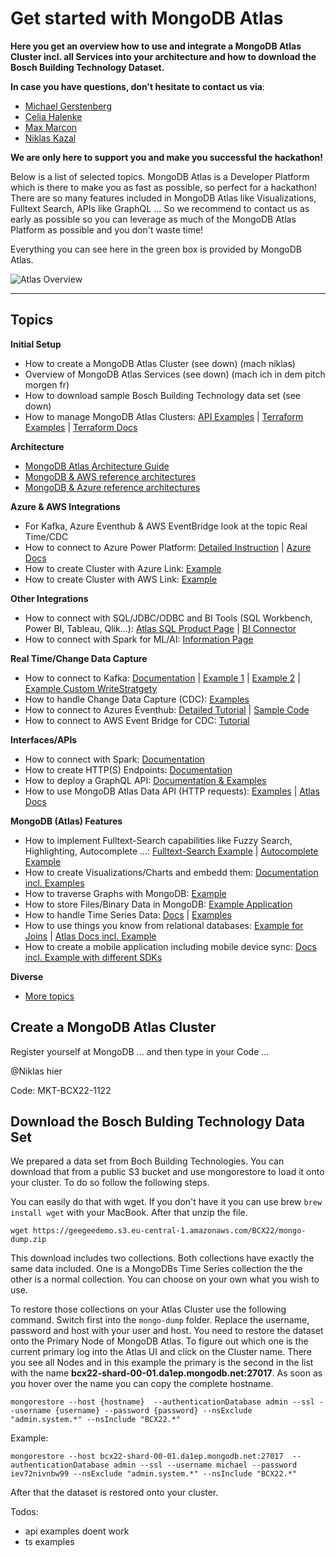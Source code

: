 # Get started with MongoDB Atlas

__Here you get an overview how to use and integrate a MongoDB Atlas Cluster incl. all Services into your architecture and how to download the Bosch Building Technology Dataset.__

__In case you have questions, don't hesitate to contact us via__: 
* [Michael Gerstenberg](mailto:michael.gerstenberg@mongodb.com)
* [Celia Halenke](celia.halenke@mongodb.com)
* [Max Marcon](massimiliano.marcon@mongodb.com)
* [Niklas Kazal](niklas.kazal@mongodb.com)

__We are only here to support you and make you successful the hackathon!__

Below is a list of selected topics. MongoDB Atlas is a Developer Platform which is there to make you as fast as possible, so perfect for a hackathon! There are so many features included in MongoDB Atlas like Visualizations, Fulltext Search, APIs like GraphQL ... So we recommend to contact us as early as possible so you can leverage as much of the MongoDB Atlas Platform as possible and you don't waste time!

Everything you can see here in the green box is provided by MongoDB Atlas.

![](images/atlas_overview.png "Atlas Overview")

---
## Topics

__Initial Setup__

* How to create a MongoDB Atlas Cluster (see down) (mach niklas)
* Overview of MongoDB Atlas Services (see down) (mach ich in dem pitch morgen fr)
* How to download sample Bosch Building Technology data set (see down)
* How to manage MongoDB Atlas Clusters: [API Examples](f-mongo-atlas-api-examples) | [Terraform Examples](f-mongo-atlas-terraform) | [Terraform Docs](https://registry.terraform.io/providers/mongodb/mongodbatlas/latest/docs)

__Architecture__

* [MongoDB Atlas Architecture Guide](https://www.mongodb.com/cloud-explained/cloud-architecture)
* [MongoDB & AWS reference architectures](https://docs.aws.amazon.com/prescriptive-guidance/latest/migration-mongodb-atlas/architecture.html)
* [MongoDB & Azure reference architectures](https://learn.microsoft.com/en-us/azure/architecture/browse/?terms=mongo)

__Azure & AWS Integrations__

* For Kafka, Azure Eventhub & AWS EventBridge look at the topic Real Time/CDC
* How to connect to Azure Power Platform: [Detailed Instruction](https://github.com/microsoft/PowerPlatformConnectors/tree/master/certified-connectors/MongoDB) | [Azure Docs](https://learn.microsoft.com/en-us/connectors/custom-connectors/define-blank)
* How to create Cluster with Azure Link: [Example](https://github.com/eugenebogaart/Atlas-Azure-Link)
* How to create Cluster with AWS Link: [Example](https://github.com/eugenebogaart/Atlas-AWS-Link)

__Other Integrations__

* How to connect with SQL/JDBC/ODBC and BI Tools (SQL Workbench, Power BI, Tableau, Qlik...): [Atlas SQL Product Page](https://www.mongodb.com/atlas/sql) | [BI Connector](https://www.mongodb.com/docs/atlas/bi-connection/)
* How to connect with Spark for ML/AI: [Information Page](https://www.mongodb.com/products/spark-connector)

__Real Time/Change Data Capture__

* How to connect to Kafka: [Documentation](https://www.mongodb.com/docs/kafka-connector/current/) | [Example 1](https://github.com/mongodb/mongo-kafka) | [Example 2](https://github.com/PhilippW94/Kafka_POV#description-contents) | [Example Custom WriteStratgety](https://github.com/felixreichenbach/KafkaSinkConnectorCustomizations)
* How to handle Change Data Capture (CDC): [Examples](f-mongo-change-streams-examples)
* How to connect to Azures Eventhub: [Detailed Tutorial](https://www.mongodb.com/blog/post/using-azure-event-hubs-with-connector-apache-kafka) | [Sample Code](https://github.com/RWaltersMA/azure-event-hubs-mongo)
* How to connect to AWS Event Bridge for CDC: [Tutorial](https://www.mongodb.com/docs/atlas/triggers/eventbridge/)

__Interfaces/APIs__

* How to connect with Spark: [Documentation](https://www.mongodb.com/docs/spark-connector/current/)
* How to create HTTP(S) Endpoints: [Documentation](https://www.mongodb.com/docs/atlas/app-services/data-api/custom-endpoints/) 
* How to deploy a GraphQL API: [Documentation & Examples](https://www.mongodb.com/docs/atlas/app-services/graphql/)
* How to use MongoDB Atlas Data API (HTTP requests): [Examples](f-mongo-atlas-data-api-examples) | [Atlas Docs](https://www.mongodb.com/docs/atlas/api/data-api/)

__MongoDB (Atlas) Features__

* How to implement Fulltext-Search capabilities like Fuzzy Search, Highlighting, Autocomplete ...: [Fulltext-Search Example](f-mongo-atlas-fulltext-search) | [Autocomplete Example](f-mongo-atlas-auto-complete)
* How to create Visualizations/Charts and embedd them: [Documentation incl. Examples](https://www.mongodb.com/docs/charts/)
* How to traverse Graphs with MongoDB: [Example](https://github.com/pkdone/GraphPersonsAndPlaces)
* How to store Files/Binary Data in MongoDB: [Example Application](f-mongo-store-binary-example-app/)
* How to handle Time Series Data: [Docs](https://www.mongodb.com/docs/manual/core/timeseries-collections/) | [Examples](f-mongo-time-series-examples)
* How to use things you know from relational databases: [Example for Joins](https://www.stackchief.com/tutorials/%24lookup%20Examples%20%7C%20MongoDB) | [Atlas Docs incl. Example](https://www.mongodb.com/docs/manual/reference/method/Session.startTransaction/)
* How to create a mobile application including mobile device sync: [Docs incl. Example with different SDKs](https://www.mongodb.com/docs/realm/)

__Diverse__

* [More topics](https://github.com/michael-gerstenberg/BCX22)

## Create a MongoDB Atlas Cluster

Register yourself at MongoDB ... and then type in your Code ...

@Niklas hier

Code: MKT-BCX22-1122

## Download the Bosch Bulding Technology Data Set

We prepared a data set from Boch Building Technologies. You can download that from a public S3 bucket and use mongorestore to load it onto your cluster. To do so follow the following steps.

You can easily do that with wget. If you don't have it you can use brew ```brew install wget``` with your MacBook. After that unzip the file.

```
wget https://geegeedemo.s3.eu-central-1.amazonaws.com/BCX22/mongo-dump.zip
```

This download includes two collections. Both collections have exactly the same data included. One is a MongoDBs Time Series collection the the other is a normal collection. You can choose on your own what you wish to use.

To restore those collections on your Atlas Cluster use the following command. Switch first into the ```mongo-dump``` folder. Replace the username, password and host with your user and host. You need to restore the dataset onto the Primary Node of MongoDB Atlas. To figure out which one is the current primary log into the Atlas UI and click on the Cluster name. There you see all Nodes and in this example the primary is the second in the list with the name __bcx22-shard-00-01.da1ep.mongodb.net:27017__. As soon as you hover over the name you can copy the complete hostname.

```
mongorestore --host {hostname}  --authenticationDatabase admin --ssl --username {username} --password {password} --nsExclude "admin.system.*" --nsInclude "BCX22.*"
```

Example:

```
mongorestore --host bcx22-shard-00-01.da1ep.mongodb.net:27017  --authenticationDatabase admin --ssl --username michael --password iev72nivnbw99 --nsExclude "admin.system.*" --nsInclude "BCX22.*"
```

After that the dataset is restored onto your cluster.


Todos:
- api examples doent work
- ts examples

